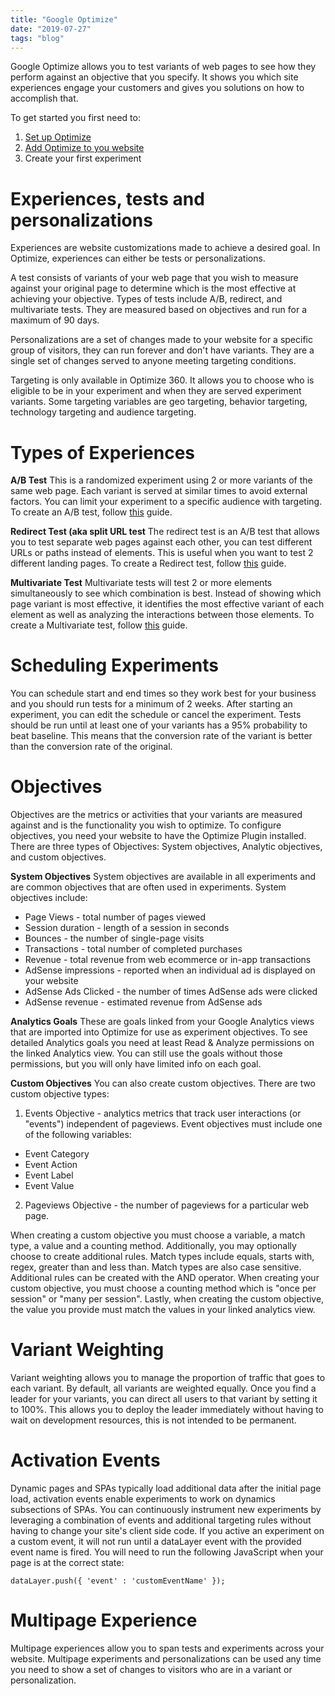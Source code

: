 ```yaml
---
title: "Google Optimize"
date: "2019-07-27"
tags: "blog"
---
```


Google Optimize allows you to test variants of web pages to see how they perform against an objective that you specify. It shows you which site experiences engage your customers and gives you solutions on how to accomplish that.

To get started you first need to:
1. [Set up Optimize](https://support.google.com/optimize/answer/6211921)
2. [Add Optimize to you website](https://support.google.com/optimize/answer/7513085)
3. Create your first experiment

# Experiences, tests and personalizations
Experiences are website customizations made to achieve a desired goal. In Optimize, experiences can either be tests or personalizations.

A test consists of variants of your web page that you wish to measure against your original page to determine which is the most effective at achieving your objective. Types of tests include A/B, redirect, and multivariate tests. They are measured based on objectives and run for a maximum of 90 days.

Personalizations are a set of changes made to your website for a specific group of visitors, they can run forever and don't have variants. They are a single set of changes served to anyone meeting targeting conditions.

Targeting is only available in Optimize 360. It allows you to choose who is eligible to be in your experiment and when they are served experiment variants. Some targeting variables are geo targeting, behavior targeting, technology targeting and audience targeting.

# Types of Experiences
**A/B Test**
This is a randomized experiment using 2 or more variants of the same web page. Each variant is served at similar times to avoid external factors. You can limit your experiment to a specific audience with targeting. To create an A/B test, follow [this](https://support.google.com/optimize/answer/6211930) guide.

**Redirect Test (aka split URL test**
The redirect test is an A/B test that allows you to test separate web pages against each other, you can test different URLs or paths instead of elements. This is useful when you want to test 2 different landing pages. To create a Redirect test, follow [this](https://support.google.com/optimize/answer/6361119?hl=en&ref_topic=6197696) guide.

**Multivariate Test**
Multivariate tests will test 2 or more elements simultaneously to see which combination is best. Instead of showing which page variant is most effective, it identifies the most effective variant of each element as well as analyzing the interactions between those elements. To create a Multivariate test, follow [this](https://support.google.com/optimize/answer/6370723?hl=en&ref_topic=6197696#) guide.

# Scheduling Experiments
You can schedule start and end times so they work best for your business and you should run tests for a minimum of 2 weeks. After starting an experiment, you can edit the schedule or cancel the experiment. Tests should be run until at least one of your variants has a 95% probability to beat baseline. This means that the conversion rate of the variant is better than the conversion rate of the original.

# Objectives
Objectives are the metrics or activities that your variants are measured against and is the functionality you wish to optimize. To configure objectives, you need your website to have the Optimize Plugin installed. There are three types of Objectives: System objectives, Analytic objectives, and custom objectives.

**System Objectives**
System objectives are available in all experiments and are common objectives that are often used in experiments. System objectives include:
* Page Views - total number of pages viewed
* Session duration - length of a session in seconds
* Bounces - the number of single-page visits
* Transactions - total number of completed purchases
* Revenue - total revenue from web ecommerce or in-app transactions
* AdSense impressions - reported when an individual ad is displayed on your website
* AdSense Ads Clicked - the number of times AdSense ads were clicked
* AdSense revenue - estimated revenue from AdSense ads

**Analytics Goals**
These are goals linked from your Google Analytics views that are imported into Optimize for use as experiment objectives. To see detailed Analytics goals you need at least Read & Analyze permissions on the linked Analytics view. You can still use the goals without those permissions, but you will only have limited info on each goal.

**Custom Objectives**
You can also create custom objectives. There are two custom objective types:
1. Events Objective - analytics metrics that track user interactions (or "events") independent of pageviews. Event objectives must include one of the following variables:
 * Event Category
 * Event Action
 * Event Label
 * Event Value

2. Pageviews Objective - the number of pageviews for a particular web page.

When creating a custom objective you must choose a variable, a match type, a value and a counting method. Additionally, you may optionally choose to create additional rules. Match types include equals, starts with, regex, greater than and less than. Match types are also case sensitive. Additional rules can be created with the AND operator. When creating your custom objective, you must choose a counting method which is "once per session" or "many per session".  Lastly, when creating the custom objective, the value you provide must match the values in your linked analytics view.

# Variant Weighting
Variant weighting allows you to manage the proportion of traffic that goes to each variant. By default, all variants are weighted equally. Once you find a leader for your variants, you can direct all users to that variant by setting it to 100%. This allows you to deploy the leader immediately without having to wait on development resources, this is not intended to be permanent.

# Activation Events
Dynamic pages and SPAs typically load additional data after the initial page load, activation events enable experiments to work on dynamics subsections of SPAs. You can continuously instrument new experiments by leveraging a combination of events and additional targeting rules without having to change your site's client side code. If you active an experiment on a custom event, it will not run until a dataLayer event with the provided event name is fired. You will need to run the following JavaScript when your page is at the correct state:
```
dataLayer.push({ 'event' : 'customEventName' });
```

# Multipage Experience
Multipage experiences allow you to span tests and experiments across your website. Multipage experiments and personalizations can be used any time you need to show a set of changes to visitors who are in a variant or personalization.
